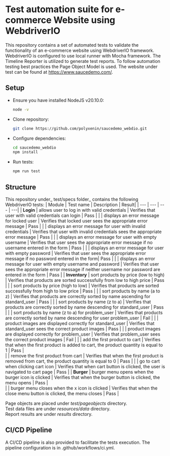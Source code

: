 # Test automation suite for e-commerce Website using WebdriverIO
This repository contains a set of automated tests to validate the functionality of an e-commerce website using WebdriverIO framework. WebdriverIO is configured to use local runner with Mocha framework.
The Timeline Reporter is utilized to generate test reports.
To follow automation testing best practices the Page Object Model is used.
The website under test can be found at https://www.saucedemo.com/.

## Setup
- Ensure you have installed NodeJS v20.10.0: 
  ```sh
  node -v
  ```
- Clone repository: 
   ```sh
  git clone https://github.com/polyxenin/saucedemo_webdio.git
  ```
- Configure dependencies: 
  ```sh
  cd saucedemo_webdio  
  npm install
  ```
- Run tests:
  ```sh
  npm run test
  ```


 ## Structure
 This repository under_ test/specs folder_ contains the following WebdriverIO tests:
 | Module   | Test name                          | Description | Result|
 | ---      | ---                                | --- | ---|
 | **Login** | allows user to log in with valid credentials                         | Verifies that user with valid credentials can login | Pass |
 |           | displays an error message for locked user                            | Verifies that locked user sees the appropriate error message | Pass |
 |           | displays an error message for user with invalid credentials          | Verifies that user with invalid credentials sees the appropriate error message | Pass |
 |           | displays an error message for user with empty username               | Verifies that user sees the appropriate error message if no username entered in the form | Pass |
 |           | displays an error message for user with empty password               | Verifies that user sees the appropriate error message if no password entered in the form| Pass |
 |           | displays an error message for user with empty username and password  | Verifies that user sees the appropriate error message if neither username nor password are entered in the form | Pass |
 | **Inventory**  | sort products by price (low to high)                            | Verifies that products are sorted successfully from low to high price  | Pass |
 |                | sort products by price (high to low)                            | Verifies that products are sorted successfully from high to low price | Pass |
 |                | sort products by name (a to z)                                  | Verifies that products are correctly sorted by name ascending for standard_user |  Pass |
 |                | sort products by name (z to a)                                  | Verifies that products are correctly sorted by name descending for standard_user | Pass |
 |                | sort products by name (z to a) for problem_user                 | Verifies that products are correctly sorted by name descending for user problem_user | Fail |
 |                | product images are displayed correctly for standard_user        | Verifies that standard_user sees the correct product images | Pass |
 |                | product images are displayed correctly for problem_user         | Verifies that problem_user sees the correct product images | Fail |
 |                | add the first product to cart                                   | Verifies that when the first product is added to cart, the product quantity is equal to 1 | Pass |         
 |                | remove the first product from cart                              | Verifies that when the first product is removed from cart, the product quantity is equal to 0 | Pass |
 |                | go to cart when clicking cart icon                              | Verifies that when cart button is clicked, the user is navigated to cart page | Pass |
 | **Burger**     | burger menu opens when the burger icon is clicked               | Verifies that when the burger button is clicked, the menu opens |  Pass |  
 |                | burger menu closes when the x icon is clicked                   | Verifies that when the close menu button is clicked, the menu closes | Pass |

Page objects are placed under _test/pageobjects_ directory.  <br />
Test data files are under _resources/data_ directory. <br />
Report results are under _results_ directory. <br />

## CI/CD Pipeline
A CI/CD pipeline is also provided to facilitate the tests execution. The pipeline configuration is in .github/workflows/ci.yml.
